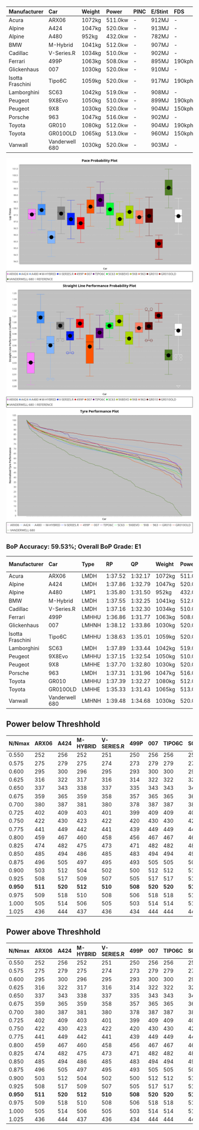 | Manufacturer     | Car            | Weight | Power   | PINC    | E/Stint | FDS     |
|:-|:-|:-|:-|:-|:-|:-|
| Acura            | ARX06          | 1072kg | 511.0kw |    -    | 912MJ   |    -    |
| Alpine           | A424           | 1047kg | 520.0kw |    -    | 913MJ   |    -    |
| Alpine           | A480           | 952kg  | 432.0kw |    -    | 782MJ   |    -    |
| BMW              | M-Hybrid       | 1041kg | 512.0kw |    -    | 907MJ   |    -    |
| Cadillac         | V-Series.R     | 1034kg | 510.0kw |    -    | 902MJ   |    -    |
| Ferrari          | 499P           | 1063kg | 508.0kw |    -    | 895MJ   | 190kph  |
| Glickenhaus      | 007            | 1030kg | 520.0kw |    -    | 910MJ   |    -    |
| Isotta Fraschini | Tipo6C         | 1059kg | 520.0kw |    -    | 917MJ   | 190kph  |
| Lamborghini      | SC63           | 1042kg | 519.0kw |    -    | 908MJ   |    -    |
| Peugeot          | 9X8Evo         | 1050kg | 510.0kw |    -    | 899MJ   | 190kph  |
| Peugeot          | 9X8            | 1030kg | 520.0kw |    -    | 904MJ   | 150kph  |
| Porsche          | 963            | 1047kg | 516.0kw |    -    | 902MJ   |    -    |
| Toyota           | GR010          | 1080kg | 512.0kw |    -    | 904MJ   | 190kph  |
| Toyota           | GR010OLD       | 1065kg | 513.0kw |    -    | 960MJ   | 150kph  |
| Vanwall          | Vanderwell 680 | 1030kg | 520.0kw |    -    | 903MJ   |    -    |

![PACECHART](./IMG/CUSTOM.png)
![STRAIGHTLINEPERFORMANCECHART](./IMG/CUSTOM_sp.png)
![TYREPERFORMANCECHART](./IMG/CUSTOM_tw.png)

### BoP Accuracy: 59.53%; Overall BoP Grade: E1
| Manufacturer     | Car            | Type  | RP      | QP      | Weight | Power¹  | Threshhold | PINC    | Power²   | E/Stint | AVG Vmax  | FDS     | RDLC | L/Stint | BOP-Grade | Model Accuracy | Model Points | Match%  | SimDiff |
|:-|:-|:-|:-|:-|:-|:-|:-|:-|:-|:-|:-|:-|:-|:-|:-|:-|:-|:-|:-|
| Acura            | ARX06          | LMDH  | 1:37.52 | 1:32.17 | 1072kg | 511.0kw | 210.0kph   |    -    | 511.00kw |  912MJ  | 307.41kph |    -    | 1.00 | 30      | +B2       | 100.00%        | 996          | 80.68%  | ±0.14s  |
| Alpine           | A424           | LMDH  | 1:37.86 | 1:32.79 | 1047kg | 520.0kw | 210.0kph   |    -    | 520.00kw |  913MJ  | 322.35kph |    -    | 1.01 | 30      | +C1       | 99.61%         | 762          | 76.33%  | #       |
| Alpine           | A480           | LMP1  | 1:35.80 | 1:31.50 |  952kg | 432.0kw | 210.0kph   |    -    | 432.00kw |  782MJ  | 310.69kph |    -    | 0.98 | 27      | -Ω1       | 100.00%        | 1173         | 5.12%   | #       |
| BMW              | M-Hybrid       | LMDH  | 1:37.55 | 1:32.25 | 1041kg | 512.0kw | 210.0kph   |    -    | 512.00kw |  907MJ  | 319.35kph |    -    | 1.02 | 30      | ~A1       | 100.00%        | 1826         | 98.48%  | #       |
| Cadillac         | V-Series.R     | LMDH  | 1:37.16 | 1:32.30 | 1034kg | 510.0kw | 210.0kph   |    -    | 510.00kw |  902MJ  | 316.76kph |    -    | 1.03 | 30      | -B1       | 99.00%         | 3184         | 87.71%  | #       |
| Ferrari          | 499P           | LMHHU | 1:36.86 | 1:31.77 | 1063kg | 508.0kw | 210.0kph   |    -    | 508.00kw |  895MJ  | 318.37kph | 190kph  | 1.02 | 30      | -C2       | 98.07%         | 3550         | 71.06%  | #       |
| Glickenhaus      | 007            | LMHNH | 1:38.12 | 1:33.86 | 1030kg | 520.0kw | 210.0kph   |    -    | 520.00kw |  910MJ  | 315.18kph |    -    | 0.97 | 30      | +D2       | 94.48%         | 2311         | 60.43%  | #       |
| Isotta Fraschini | Tipo6C         | LMHHU | 1:38.63 | 1:35.01 | 1059kg | 520.0kw | 210.0kph   |    -    | 520.00kw |  917MJ  | 317.59kph | 190kph  | 1.04 | 30      | +Ω2       | 96.81%         | 91           | -2.10%  | #       |
| Lamborghini      | SC63           | LMDH  | 1:37.89 | 1:33.44 | 1042kg | 519.0kw | 210.0kph   |    -    | 519.00kw |  908MJ  | 319.85kph |    -    | 1.04 | 30      | +C1       | 100.00%        | 529          | 76.15%  | #       |
| Peugeot          | 9X8Evo         | LMHHU | 1:37.15 | 1:32.54 | 1050kg | 510.0kw | 210.0kph   |    -    | 510.00kw |  899MJ  | 320.02kph | 190kph  | 1.00 | 30      | -B2       | 99.21%         | 377          | 84.43%  | #       |
| Peugeot          | 9X8            | LMHHE | 1:37.70 | 1:32.80 | 1030kg | 520.0kw | 210.0kph   |    -    | 520.00kw |  904MJ  | 317.35kph | 150kph  | 1.04 | 30      | ~A1       | 99.52%         | 4561         | 97.83%  | #       |
| Porsche          | 963            | LMDH  | 1:37.31 | 1:31.96 | 1047kg | 516.0kw | 210.0kph   |    -    | 516.00kw |  902MJ  | 318.98kph |    -    | 1.01 | 30      | ~A1       | 99.96%         | 10176        | 95.42%  | #       |
| Toyota           | GR010          | LMHHU | 1:37.39 | 1:32.27 | 1080kg | 512.0kw | 210.0kph   |    -    | 512.00kw |  904MJ  | 316.98kph | 190kph  | 1.01 | 30      | ~A1       | 99.95%         | 5509         | 100.00% | #       |
| Toyota           | GR010OLD       | LMHHE | 1:35.33 | 1:31.43 | 1065kg | 513.0kw | 210.0kph   |    -    | 513.00kw |  960MJ  | 321.16kph | 150kph  | 1.02 | 30      | -Ω2       | 100.00%        | 351          | -40.15% | #       |
| Vanwall          | Vanderwell 680 | LMHNH | 1:39.48 | 1:34.68 | 1030kg | 520.0kw | 210.0kph   |    -    | 520.00kw |  903MJ  | 312.69kph |    -    | 1.01 | 30      | +Ω1       | 99.23%         | 387          | 1.47%   | #       |

## Power below Threshhold
| N/Nmax    | ARX06   | A424    | M-HYBRID | V-SERIES.R | 499P    | 007     | TIPO6C  | SC63    | 9X8EVO  | 9X8     | 963     | GR010   | GR010OLD | VANDERWELL 680 | ​     | RPM      | A480    |
|:-|:-|:-|:-|:-|:-|:-|:-|:-|:-|:-|:-|:-|:-|:-|:-|:-|:-|
|  0.550    |  252    |  256    |  252     |  251       |  250    |  256    |  256    |  256    |  251    |  256    |  254    |  252    |  253     |  256           |  ​    |   --     |   -     |
|  0.575    |  275    |  279    |  275     |  274       |  273    |  279    |  279    |  279    |  274    |  279    |  277    |  275    |  276     |  279           |  ​    |   --     |   -     |
|  0.600    |  295    |  300    |  296     |  295       |  293    |  300    |  300    |  299    |  295    |  300    |  298    |  296    |  296     |  300           |  ​    |   --     |   -     |
|  0.625    |  316    |  322    |  317     |  316       |  314    |  322    |  322    |  321    |  316    |  322    |  319    |  317    |  317     |  322           |  ​    |   --     |   -     |
|  0.650    |  337    |  343    |  338     |  337       |  335    |  343    |  343    |  342    |  337    |  343    |  340    |  338    |  338     |  343           |  ​    |   --     |   -     |
|  0.675    |  359    |  365    |  359     |  358       |  357    |  365    |  365    |  364    |  358    |  365    |  362    |  359    |  360     |  365           |  ​    |   --     |   -     |
|  0.700    |  380    |  387    |  381     |  380       |  378    |  387    |  387    |  386    |  380    |  387    |  384    |  381    |  382     |  387           |  ​    |   --     |   -     |
|  0.725    |  402    |  409    |  403     |  401       |  399    |  409    |  409    |  408    |  401    |  409    |  406    |  403    |  403     |  409           |  ​    |   --     |   -     |
|  0.750    |  422    |  430    |  423     |  422       |  420    |  430    |  430    |  429    |  422    |  430    |  427    |  423    |  424     |  430           |  ​    |   --     |   -     |
|  0.775    |  441    |  449    |  442     |  441       |  439    |  449    |  449    |  448    |  441    |  449    |  446    |  442    |  443     |  449           |  ​    |  5000    |  254    |
|  0.800    |  459    |  467    |  460     |  458       |  456    |  467    |  467    |  466    |  458    |  467    |  463    |  460    |  461     |  467           |  ​    |  5500    |  300    |
|  0.825    |  474    |  482    |  475     |  473       |  471    |  482    |  482    |  481    |  473    |  482    |  478    |  475    |  476     |  482           |  ​    |  6000    |  335    |
|  0.850    |  485    |  494    |  486     |  485       |  483    |  494    |  494    |  493    |  485    |  494    |  490    |  486    |  487     |  494           |  ​    |  6500    |  378    |
|  0.875    |  496    |  505    |  497     |  495       |  493    |  505    |  505    |  504    |  495    |  505    |  501    |  497    |  498     |  505           |  ​    |  7000    |  422    |
|  0.900    |  503    |  512    |  504     |  502       |  500    |  512    |  512    |  511    |  502    |  512    |  508    |  504    |  505     |  512           |  ​    |  7500    |  433    |
|  0.925    |  508    |  517    |  509     |  507       |  505    |  517    |  517    |  516    |  507    |  517    |  513    |  509    |  510     |  517           |  ​    |  8000    |  429    |
| **0.950** | **511** | **520** | **512**  | **510**    | **508** | **520** | **520** | **519** | **510** | **520** | **516** | **512** | **513**  | **520**        | **​** | **8500** | **432** |
|  0.975    |  509    |  518    |  510     |  508       |  506    |  518    |  518    |  517    |  508    |  518    |  514    |  510    |  511     |  518           |  ​    |  9000    |  216    |
|  1.000    |  505    |  514    |  506     |  505       |  503    |  514    |  514    |  513    |  505    |  514    |  510    |  506    |  507     |  514           |  ​    |   --     |   -     |
|  1.025    |  436    |  444    |  437     |  436       |  434    |  444    |  444    |  443    |  436    |  444    |  441    |  437    |  438     |  444           |  ​    |   --     |   -     |

## Power above Threshhold
| N/Nmax    | ARX06   | A424    | M-HYBRID | V-SERIES.R | 499P    | 007     | TIPO6C  | SC63    | 9X8EVO  | 9X8     | 963     | GR010   | GR010OLD | VANDERWELL 680 | ​     | RPM      | A480    |
|:-|:-|:-|:-|:-|:-|:-|:-|:-|:-|:-|:-|:-|:-|:-|:-|:-|:-|
|  0.550    |  252    |  256    |  252     |  251       |  250    |  256    |  256    |  256    |  251    |  256    |  254    |  252    |  253     |  256           |  ​    |   --     |   -     |
|  0.575    |  275    |  279    |  275     |  274       |  273    |  279    |  279    |  279    |  274    |  279    |  277    |  275    |  276     |  279           |  ​    |   --     |   -     |
|  0.600    |  295    |  300    |  296     |  295       |  293    |  300    |  300    |  299    |  295    |  300    |  298    |  296    |  296     |  300           |  ​    |   --     |   -     |
|  0.625    |  316    |  322    |  317     |  316       |  314    |  322    |  322    |  321    |  316    |  322    |  319    |  317    |  317     |  322           |  ​    |   --     |   -     |
|  0.650    |  337    |  343    |  338     |  337       |  335    |  343    |  343    |  342    |  337    |  343    |  340    |  338    |  338     |  343           |  ​    |   --     |   -     |
|  0.675    |  359    |  365    |  359     |  358       |  357    |  365    |  365    |  364    |  358    |  365    |  362    |  359    |  360     |  365           |  ​    |   --     |   -     |
|  0.700    |  380    |  387    |  381     |  380       |  378    |  387    |  387    |  386    |  380    |  387    |  384    |  381    |  382     |  387           |  ​    |   --     |   -     |
|  0.725    |  402    |  409    |  403     |  401       |  399    |  409    |  409    |  408    |  401    |  409    |  406    |  403    |  403     |  409           |  ​    |   --     |   -     |
|  0.750    |  422    |  430    |  423     |  422       |  420    |  430    |  430    |  429    |  422    |  430    |  427    |  423    |  424     |  430           |  ​    |   --     |   -     |
|  0.775    |  441    |  449    |  442     |  441       |  439    |  449    |  449    |  448    |  441    |  449    |  446    |  442    |  443     |  449           |  ​    |  5000    |  254    |
|  0.800    |  459    |  467    |  460     |  458       |  456    |  467    |  467    |  466    |  458    |  467    |  463    |  460    |  461     |  467           |  ​    |  5500    |  300    |
|  0.825    |  474    |  482    |  475     |  473       |  471    |  482    |  482    |  481    |  473    |  482    |  478    |  475    |  476     |  482           |  ​    |  6000    |  335    |
|  0.850    |  485    |  494    |  486     |  485       |  483    |  494    |  494    |  493    |  485    |  494    |  490    |  486    |  487     |  494           |  ​    |  6500    |  378    |
|  0.875    |  496    |  505    |  497     |  495       |  493    |  505    |  505    |  504    |  495    |  505    |  501    |  497    |  498     |  505           |  ​    |  7000    |  422    |
|  0.900    |  503    |  512    |  504     |  502       |  500    |  512    |  512    |  511    |  502    |  512    |  508    |  504    |  505     |  512           |  ​    |  7500    |  433    |
|  0.925    |  508    |  517    |  509     |  507       |  505    |  517    |  517    |  516    |  507    |  517    |  513    |  509    |  510     |  517           |  ​    |  8000    |  429    |
| **0.950** | **511** | **520** | **512**  | **510**    | **508** | **520** | **520** | **519** | **510** | **520** | **516** | **512** | **513**  | **520**        | **​** | **8500** | **432** |
|  0.975    |  509    |  518    |  510     |  508       |  506    |  518    |  518    |  517    |  508    |  518    |  514    |  510    |  511     |  518           |  ​    |  9000    |  216    |
|  1.000    |  505    |  514    |  506     |  505       |  503    |  514    |  514    |  513    |  505    |  514    |  510    |  506    |  507     |  514           |  ​    |   --     |   -     |
|  1.025    |  436    |  444    |  437     |  436       |  434    |  444    |  444    |  443    |  436    |  444    |  441    |  437    |  438     |  444           |  ​    |   --     |   -     |
